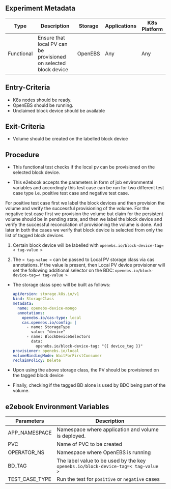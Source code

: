 ## Experiment Metadata

| Type       | Description                                                  | Storage | Applications | K8s Platform |
| ---------- | ------------------------------------------------------------ | ------- | ------------ | ------------ |
| Functional | Ensure that local PV can be provisioned on selected block device | OpenEBS | Any          | Any          |

## Entry-Criteria

- K8s nodes should be ready.
- OpenEBS should be running.
- Unclaimed block device should be available

## Exit-Criteria

- Volume should be created on the labelled block device

## Procedure

- This functional test checks if the local pv can be provisioned on the selected block device. 

- This e2ebook accepts the parameters in form of job environmental variables and accordingly this test case can be run for two different test case type i.e. positive test case and negative test case.

For positive test case first we label the block devices and then provision the volume and verify the successful provisioning of the volume. For the negative test case first we provision the volume but claim for the persistent volume should be in pending state, and then we label the block device and verify the successful reconcilation of provisioning the volume is done. And later in both the cases we verify that block device is selected from only the list of tagged block devices.

1. Certain block device will be labelled with `openebs.io/block-device-tag=< tag-value >`

2. The `< tag-value >` can be passed to Local PV storage class via cas annotations. If the value is present, then Local PV device provisioner will set the following additional selector on the BDC:
  `openebs.io/block-device-tag=< tag-value >`

- The storage class spec will be built as follows:

  ```yaml
  apiVersion: storage.k8s.io/v1
  kind: StorageClass
  metadata:
    name: openebs-device-mongo
    annotations:
      openebs.io/cas-type: local
      cas.openebs.io/config: |
        - name: StorageType
          value: "device"
        - name: BlockDeviceSelectors
          data:
            openebs.io/block-device-tag: "{{ device_tag }}"
  provisioner: openebs.io/local
  volumeBindingMode: WaitForFirstConsumer
  reclaimPolicy: Delete
  ```

- Upon using the above storage class, the PV should be provisioned on the tagged block device

- Finally, checking if the tagged BD alone is used by BDC being part of the volume.

## e2ebook Environment Variables

| Parameters    | Description                                                  |
| ------------- | ------------------------------------------------------------ |
| APP_NAMESPACE | Namespace where application and volume is deployed.          |
| PVC           | Name of PVC to be created                                    |
| OPERATOR_NS   | Namespace where OpenEBS is running                           |
| BD_TAG        | The label value to be used by the key `openebs.io/block-device-tag=< tag-value >` |
| TEST_CASE_TYPE| Run the test for `positive` or `negative` cases              |